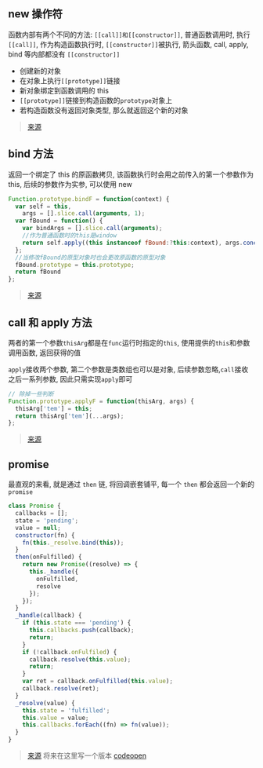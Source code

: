## new 操作符

函数内部有两个不同的方法: `[[call]]和[[constructor]]`, 普通函数调用时, 执行`[[call]]`, 作为构造函数执行时, `[[constructor]]`被执行, 箭头函数, call, apply, bind 等内部都没有 `[[constructor]]`

- 创建新的对象
- 在对象上执行`[[prototype]]`链接
- 新对象绑定到函数调用的 this
- `[[prototype]]`链接到构造函数的`prototype`对象上
- 若构造函数没有返回对象类型, 那么就返回这个新的对象

> [来源](https://juejin.im/post/5bde7c926fb9a049f66b8b52)

## bind 方法

返回一个绑定了 this 的原函数拷贝, 该函数执行时会用之前传入的第一个参数作为 this, 后续的参数作为实参, 可以使用 new

```javascript
Function.prototype.bindF = function(context) {
  var self = this,
    args = [].slice.call(arguments, 1);
  var fBound = function() {
    var bindArgs = [].slice.call(arguments);
    //作为普通函数时的this是window
    return self.apply((this instanceof fBound:?this:context), args.concat(bindArgs)); //往返回的函数传的参数会添加在后面
  };
  //当修改fBound的原型对象时也会更改原函数的原型对象
  fBound.prototype = this.prototype;
  return fBound
};
```

> [来源](https://github.com/mqyqingfeng/Blog/issues/13)

## call 和 apply 方法

两者的第一个参数`thisArg`都是在`func`运行时指定的`this`, 使用提供的`this`和参数调用函数, 返回获得的值

`apply`接收两个参数, 第二个参数是类数组也可以是对象, 后续参数忽略,`call`接收之后一系列参数, 因此只需实现`apply`即可

```javascript
// 除掉一些判断
Function.prototype.applyF = function(thisArg, args) {
  thisArg['tem'] = this;
  return thisArg['tem'](...args);
};
```

> [来源](https://juejin.im/post/5bf6c79bf265da6142738b29#heading-5)

## promise

最直观的来看, 就是通过 `then` 链, 将回调嵌套铺平, 每一个 `then` 都会返回一个新的 `promise`

```javascript
class Promise {
  callbacks = [];
  state = 'pending';
  value = null;
  constructor(fn) {
    fn(this._resolve.bind(this));
  }
  then(onFulfilled) {
    return new Promise((resolve) => {
      this._handle({
        onFulfilled,
        resolve
      });
    });
  }
  _handle(callback) {
    if (this.state === 'pending') {
      this.callbacks.push(callback);
      return;
    }
    if (!callback.onFulfiled) {
      callback.resolve(this.value);
      return;
    }
    var ret = callback.onFulfilled(this.value);
    callback.resolve(ret);
  }
  _resolve(value) {
    this.state = 'fulfilled';
    this.value = value;
    this.callbacks.forEach((fn) => fn(value));
  }
}
```

> [来源](https://zhuanlan.zhihu.com/p/58428287) 将来在这里写一个版本 [codeopen](https://codepen.io/luckyray-fan/pen/qBdRQed?editors=1111)
